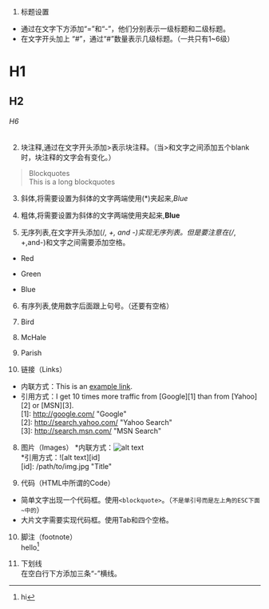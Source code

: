 1. 标题设置  
  * 通过在文字下方添加“=”和“-”，他们分别表示一级标题和二级标题。  
  * 在文字开头加上 “#”，通过“#”数量表示几级标题。（一共只有1~6级）  
# H1  
## H2  
###### H6  

2. 块注释,通过在文字开头添加>表示块注释。（当>和文字之间添加五个blank时，块注释的文字会有变化。）
  >Blockquotes  
  >This is a long 
  blockquotes

3. 斜体,将需要设置为斜体的文字两端使用(\*)夹起来,*Blue*  

4. 粗体,将需要设置为斜体的文字两端使用夹起来,**Blue**  

5. 无序列表,在文字开头添加(/*, +, and -)实现无序列表。但是要注意在(/*, +,and-)和文字之间需要添加空格。  
  * Red
  + Green
  - Blue

6. 有序列表,使用数字后面跟上句号。（还要有空格）
  1. Bird
  2. McHale
  3. Parish

7. 链接（Links）
  * 内联方式：This is an [example link](http://baidu.com/).  
  * 引用方式：I get 10 times more traffic from [Google][1] than from [Yahoo][2] or [MSN][3].  
    [1]: http://google.com/        "Google"   
    [2]: http://search.yahoo.com/  "Yahoo Search"   
    [3]: http://search.msn.com/    "MSN Search"  

8. 图片（Images）
  *内联方式：![alt text](/path/to/img.jpg "Title")  
  *引用方式：![alt text][id]  
    [id]: /path/to/img.jpg "Title"

9. 代码（HTML中所谓的Code）
  * 简单文字出现一个代码框。使用`<blockquote>`。（`不是单引号而是左上角的ESC下面~中的`）  
  * 大片文字需要实现代码框。使用Tab和四个空格。

10. 脚注（footnote）  
  hello[^hello]  
  [^hello]: hi

11. 下划线  
  在空白行下方添加三条“-”横线。
